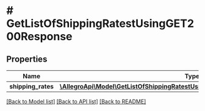 # # GetListOfShippingRatestUsingGET200Response

## Properties

Name | Type | Description | Notes
------------ | ------------- | ------------- | -------------
**shipping_rates** | [**\AllegroApi\Model\GetListOfShippingRatestUsingGET200ResponseShippingRatesInner[]**](GetListOfShippingRatestUsingGET200ResponseShippingRatesInner.md) |  | [optional]

[[Back to Model list]](../../README.md#models) [[Back to API list]](../../README.md#endpoints) [[Back to README]](../../README.md)
